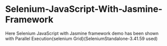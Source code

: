 # Selenium-JavaScript-With-Jasmine-Framework
Here Selenium JavaScript with Jasmine framework demo has been shown with Parallel Execution{selenium Grid}(SeleniumStandalone-3.41.59 used)













